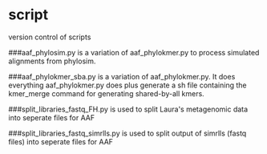 script
======

version control of scripts

###aaf_phylosim.py 
is a variation of aaf_phylokmer.py to process simulated alignments from phylosim.

###aaf_phylokmer_sba.py 
is a variation of aaf_phylokmer.py. It does everything aaf_phylokmer.py does plus generate a sh file containing the kmer_merge command for generating shared-by-all kmers.

###split_libraries_fastq_FH.py
is used to split Laura's metagenomic data into seperate files for AAF

###split_libraries_fastq_simrlls.py
is used to split output of simrlls (fastq files) into seperate files for AAF